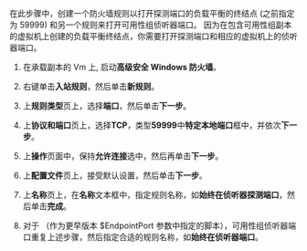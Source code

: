 在此步骤中，创建一个防火墙规则以打开探测端口的负载平衡的终结点 (之前指定为 59999) 和另一个规则来打开可用性组侦听器端口。 因为在包含可用性组副本的虚拟机上创建的负载平衡终结点，你需要打开探测端口和相应的虚拟机上的侦听器端口。

1. 在承载副本的 Vm 上, 启动**高级安全 Windows 防火墙**。

2. 右键单击**入站规则**，然后单击**新规则**。

3. 上**规则类型**页上，选择**端口**，然后单击**下一步**。

4. 上**协议和端口**页上，选择**TCP**，类型**59999**中**特定本地端口**框中，并依次**下一步**。

5. 上**操作**页面中，保持**允许连接**选中，然后再单击**下一步**。

6. 上**配置文件**页上，接受默认设置，然后单击**下一步**。

7. 上**名称**页上，在**名称**文本框中，指定规则名称，如**始终在侦听器探测端口**，然后单击**完成**。

8. 对于 （作为更早版本 $EndpointPort 参数中指定的脚本），可用性组侦听器端口重复上述步骤，然后指定合适的规则名称，如**始终在侦听器端口**。

